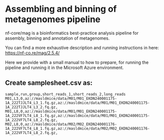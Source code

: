 # Assembling and binning of metagenomes pipeline

nf-core/mag is a bioinformatics best-practice analysis pipeline for assembly, binning and annotation of metagenomes.

You can find a more exhaustive description and running instructions in here: https://nf-co.re/mag/2.5.4/

Here we provide with a small manual to how to prepare, for running the pipeline and running it in the Microsoft Azure environment.

## Create samplesheet.csv as:
```
sample,run,group,short_reads_1,short_reads_2,long_reads
M01,L3,0,az://masldmice/data/M01/M01_EKDN240001175-1A_222TJJLT4_L3_1.fq.gz,az://masldmice/data/M01/M01_EKDN240001175-1A_222TJJLT4_L3_2.fq.gz,
M01,L8,0,az://masldmice/data/M01/M01_EKDN240001175-1A_222VF7LT4_L8_1.fq.gz,az://masldmice/data/M01/M01_EKDN240001175-1A_222VF7LT4_L8_2.fq.gz,
M02,L8,0,az://masldmice/data/M02/M02_EKDN240001176-1A_222VF7LT4_L8_1.fq.gz,az://masldmice/data/M02/M02_EKDN240001176-1A_222VF7LT4_L8_2.fq.gz,
```